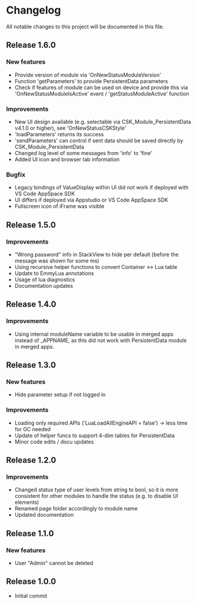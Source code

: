# Changelog
All notable changes to this project will be documented in this file.

## Release 1.6.0

### New features
- Provide version of module via 'OnNewStatusModuleVersion'
- Function 'getParameters' to provide PersistentData parameters
- Check if features of module can be used on device and provide this via 'OnNewStatusModuleIsActive' event / 'getStatusModuleActive' function

### Improvements
- New UI design available (e.g. selectable via CSK_Module_PersistentData v4.1.0 or higher), see 'OnNewStatusCSKStyle'
- 'loadParameters' returns its success
- 'sendParameters' can control if sent data should be saved directly by CSK_Module_PersistentData
- Changed log level of some messages from 'info' to 'fine'
- Added UI icon and browser tab information

### Bugfix
- Legacy bindings of ValueDisplay within UI did not work if deployed with VS Code AppSpace SDK
- UI differs if deployed via Appstudio or VS Code AppSpace SDK
- Fullscreen icon of iFrame was visible

## Release 1.5.0

### Improvements
- "Wrong password" info in StackView to hide per default (before the message was shown for some ms)
- Using recursive helper functions to convert Container <-> Lua table
- Update to EmmyLua annotations
- Usage of lua diagnostics
- Documentation updates

## Release 1.4.0

### Improvements
- Using internal moduleName variable to be usable in merged apps instead of _APPNAME, as this did not work with PersistentData module in merged apps.

## Release 1.3.0

### New features
- Hide parameter setup if not logged in

### Improvements
- Loading only required APIs ('LuaLoadAllEngineAPI = false') -> less time for GC needed
- Update of helper funcs to support 4-dim tables for PersistentData
- Minor code edits / docu updates

## Release 1.2.0

### Improvements
- Changed status type of user levels from string to bool, so it is more consistent for other modules to handle the status (e.g. to disable UI elements)
- Renamed page folder accordingly to module name
- Updated documentation

## Release 1.1.0

### New features
- User "Admin" cannot be deleted

## Release 1.0.0
- Initial commit